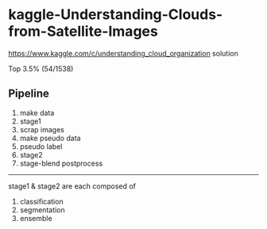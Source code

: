 # kaggle-Understanding-Clouds-from-Satellite-Images

https://www.kaggle.com/c/understanding_cloud_organization solution

Top 3.5% (54/1538)

## Pipeline
1. make data
2. stage1
3. scrap images
4. make pseudo data
5. pseudo label
6. stage2
7. stage-blend postprocess

---

stage1 & stage2 are each composed of
1) classification
2) segmentation
3) ensemble
